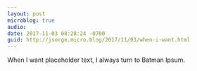 ```yaml
---
layout: post
microblog: true
audio: 
date: 2017-11-03 08:28:24 -0700
guid: http://jsorge.micro.blog/2017/11/03/when-i-want.html
---
```

When I want placeholder text, I always turn to Batman Ipsum.
